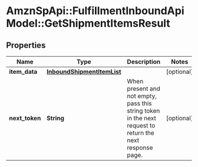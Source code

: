 # AmznSpApi::FulfillmentInboundApiModel::GetShipmentItemsResult

## Properties
Name | Type | Description | Notes
------------ | ------------- | ------------- | -------------
**item_data** | [**InboundShipmentItemList**](InboundShipmentItemList.md) |  | [optional] 
**next_token** | **String** | When present and not empty, pass this string token in the next request to return the next response page. | [optional] 

